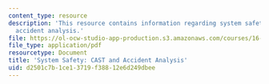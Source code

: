 ```yaml
---
content_type: resource
description: 'This resource contains information regarding system safety: CAST and
  accident analysis.'
file: https://ol-ocw-studio-app-production.s3.amazonaws.com/courses/16-63j-system-safety-spring-2016/d2501c7b1ce13719f38812e6d249dbee_MIT16_63JS16_LecNotes6.pdf
file_type: application/pdf
resourcetype: Document
title: 'System Safety: CAST and Accident Analysis'
uid: d2501c7b-1ce1-3719-f388-12e6d249dbee
---
```

